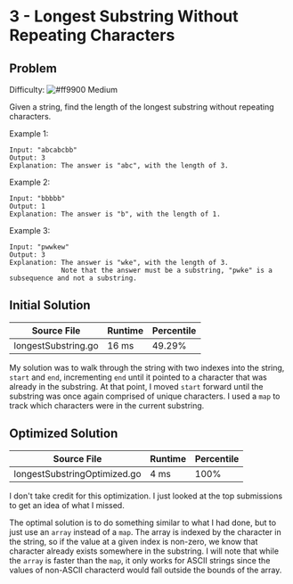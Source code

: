 # 3 - Longest Substring Without Repeating Characters

## Problem

Difficulty: ![#ff9900](https://placehold.it/15/ff9900/000000?text=+) Medium

Given a string, find the length of the longest substring without repeating characters.

Example 1:
```
Input: "abcabcbb"
Output: 3 
Explanation: The answer is "abc", with the length of 3. 
```
Example 2:
```
Input: "bbbbb"
Output: 1
Explanation: The answer is "b", with the length of 1.
```
Example 3:
```
Input: "pwwkew"
Output: 3
Explanation: The answer is "wke", with the length of 3. 
             Note that the answer must be a substring, "pwke" is a subsequence and not a substring.
```

## Initial Solution

| Source File | Runtime | Percentile |
| ----------- | ------- | ---------- |
| longestSubstring.go | 16 ms | 49.29% |

My solution was to walk through the string with two indexes into the string, `start` and `end`, incrementing `end` until it pointed to a character that was already in the substring. At that point, I moved `start` forward until the substring was once again comprised of unique characters. I used a `map` to track which characters were in the current substring.

## Optimized Solution

| Source File | Runtime | Percentile |
| ----------- | ------- | ---------- |
| longestSubstringOptimized.go | 4 ms | 100% |

I don't take credit for this optimization. I just looked at the top submissions to get an idea of what I missed.

The optimal solution is to do something similar to what I had done, but to just use an `array` instead of a `map`. The array is  indexed by the character in the string, so if the value at a given index is non-zero, we know that character already exists somewhere in the substring. I will note that while the `array` is faster than the `map`, it only works for ASCII strings since the values of non-ASCII characterd would fall outside the bounds of the array.